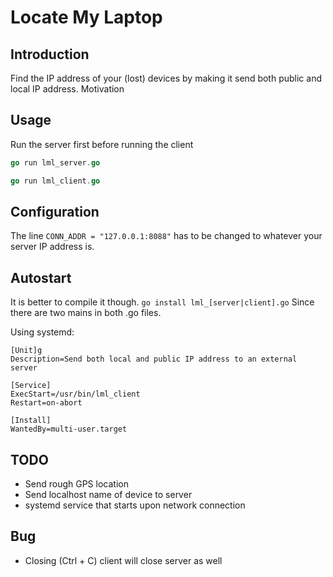 # Locate My Laptop

## Introduction

Find the IP address of your (lost) devices by making it send both public and local IP address.
Motivation

## Usage

Run the server first before running the client

```go
go run lml_server.go
```

```go
go run lml_client.go
```

## Configuration

The line `CONN_ADDR = "127.0.0.1:8088"` has to be changed to whatever your server IP address is.

## Autostart

It is better to compile it though. `go install lml_[server|client].go` Since there are two mains in both .go files.

Using systemd:

```
[Unit]g
Description=Send both local and public IP address to an external server

[Service]
ExecStart=/usr/bin/lml_client
Restart=on-abort

[Install]
WantedBy=multi-user.target

```

## TODO

- Send rough GPS location
- Send localhost name of device to server
- systemd service that starts upon network connection

## Bug

- Closing (Ctrl + C) client will close server as well